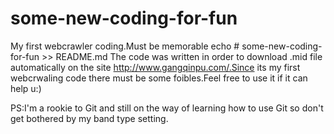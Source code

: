 # some-new-coding-for-fun
My first webcrawler coding.Must be memorable
echo # some-new-coding-for-fun >> README.md
The code was written in order to download .mid file automatically on the site http://www.gangqinpu.com/.Since its my first webcrwaling 
code there must be some foibles.Feel free to use it if it can help u:)

PS:I'm a rookie to Git and still on the way of learning how to use Git so don't get bothered by my band type setting.
